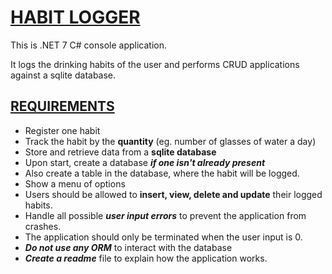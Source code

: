 # [HABIT LOGGER](#habit-logger)
This is .NET 7 C# console application.

It logs the drinking habits of the user and performs CRUD applications against a sqlite database.


## [REQUIREMENTS](#requirements)
- Register one habit
- Track the habit by the **quantity** (eg. number of glasses of water a day)
- Store and retrieve data from a **sqlite database**
- Upon start, create a database ***if one isn't already present***
- Also create a table in the database, where the habit will be logged.
- Show a menu of options
- Users should be allowed to **insert, view, delete and update** their logged habits.
- Handle all possible ***user input errors*** to prevent the application from crashes.
- The application should only be terminated when the user input is 0.
- ***Do not use any ORM*** to interact with the database
- ***Create a readme*** file to explain how the application works.
